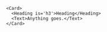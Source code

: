 ```react|span-3
<Card>
  <Heading is='h3'>Heading</Heading>
  <Text>Anything goes.</Text>
</Card>
```
